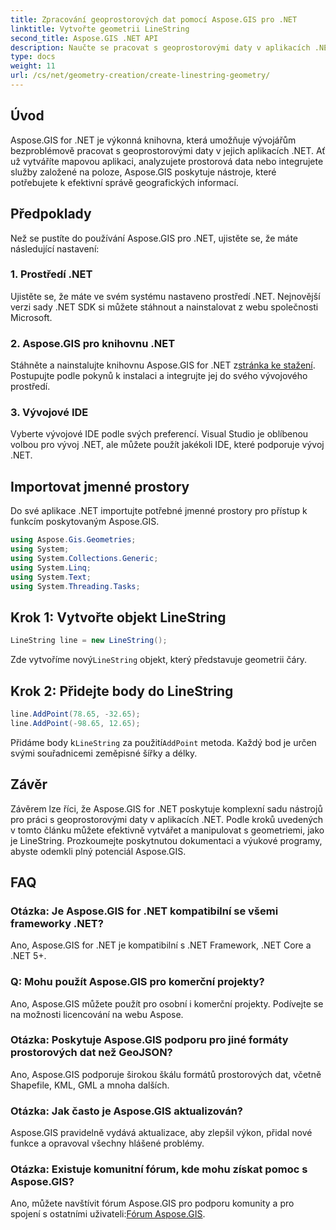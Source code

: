 ```yaml
---
title: Zpracování geoprostorových dat pomocí Aspose.GIS pro .NET
linktitle: Vytvořte geometrii LineString
second_title: Aspose.GIS .NET API
description: Naučte se pracovat s geoprostorovými daty v aplikacích .NET pomocí Aspose.GIS pro .NET. Vytvářejte, analyzujte a vizualizujte mapy bez námahy.
type: docs
weight: 11
url: /cs/net/geometry-creation/create-linestring-geometry/
---
```

## Úvod
Aspose.GIS for .NET je výkonná knihovna, která umožňuje vývojářům bezproblémově pracovat s geoprostorovými daty v jejich aplikacích .NET. Ať už vytváříte mapovou aplikaci, analyzujete prostorová data nebo integrujete služby založené na poloze, Aspose.GIS poskytuje nástroje, které potřebujete k efektivní správě geografických informací.
## Předpoklady
Než se pustíte do používání Aspose.GIS pro .NET, ujistěte se, že máte následující nastavení:
### 1. Prostředí .NET
Ujistěte se, že máte ve svém systému nastaveno prostředí .NET. Nejnovější verzi sady .NET SDK si můžete stáhnout a nainstalovat z webu společnosti Microsoft.
### 2. Aspose.GIS pro knihovnu .NET
 Stáhněte a nainstalujte knihovnu Aspose.GIS for .NET z[stránka ke stažení](https://releases.aspose.com/gis/net/). Postupujte podle pokynů k instalaci a integrujte jej do svého vývojového prostředí.
### 3. Vývojové IDE
Vyberte vývojové IDE podle svých preferencí. Visual Studio je oblíbenou volbou pro vývoj .NET, ale můžete použít jakékoli IDE, které podporuje vývoj .NET.

## Importovat jmenné prostory
Do své aplikace .NET importujte potřebné jmenné prostory pro přístup k funkcím poskytovaným Aspose.GIS.

```csharp
using Aspose.Gis.Geometries;
using System;
using System.Collections.Generic;
using System.Linq;
using System.Text;
using System.Threading.Tasks;
```
## Krok 1: Vytvořte objekt LineString
```csharp
LineString line = new LineString();
```
 Zde vytvoříme nový`LineString` objekt, který představuje geometrii čáry.
## Krok 2: Přidejte body do LineString
```csharp
line.AddPoint(78.65, -32.65);
line.AddPoint(-98.65, 12.65);
```
 Přidáme body k`LineString` za použití`AddPoint` metoda. Každý bod je určen svými souřadnicemi zeměpisné šířky a délky.

## Závěr
Závěrem lze říci, že Aspose.GIS for .NET poskytuje komplexní sadu nástrojů pro práci s geoprostorovými daty v aplikacích .NET. Podle kroků uvedených v tomto článku můžete efektivně vytvářet a manipulovat s geometriemi, jako je LineString. Prozkoumejte poskytnutou dokumentaci a výukové programy, abyste odemkli plný potenciál Aspose.GIS.
## FAQ
### Otázka: Je Aspose.GIS for .NET kompatibilní se všemi frameworky .NET?
Ano, Aspose.GIS for .NET je kompatibilní s .NET Framework, .NET Core a .NET 5+.
### Q: Mohu použít Aspose.GIS pro komerční projekty?
Ano, Aspose.GIS můžete použít pro osobní i komerční projekty. Podívejte se na možnosti licencování na webu Aspose.
### Otázka: Poskytuje Aspose.GIS podporu pro jiné formáty prostorových dat než GeoJSON?
Ano, Aspose.GIS podporuje širokou škálu formátů prostorových dat, včetně Shapefile, KML, GML a mnoha dalších.
### Otázka: Jak často je Aspose.GIS aktualizován?
Aspose.GIS pravidelně vydává aktualizace, aby zlepšil výkon, přidal nové funkce a opravoval všechny hlášené problémy.
### Otázka: Existuje komunitní fórum, kde mohu získat pomoc s Aspose.GIS?
 Ano, můžete navštívit fórum Aspose.GIS pro podporu komunity a pro spojení s ostatními uživateli:[Fórum Aspose.GIS](https://forum.aspose.com/c/gis/33).
